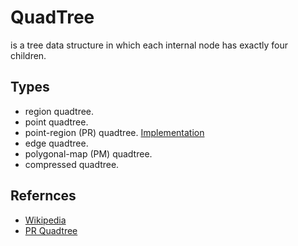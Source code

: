 # QuadTree
is a tree data structure in which each internal node has exactly four children.

## Types
- region quadtree.
- point quadtree.
- point-region (PR) quadtree. [Implementation](pointRegionQuadtree.cpp)
- edge quadtree.
- polygonal-map (PM) quadtree.
- compressed quadtree.

## Refernces
- [Wikipedia](https://en.wikipedia.org/wiki/Quadtree)
- [PR Quadtree](http://courses.cs.vt.edu/~cs3114/Summer15/Notes/T04_PRQuadTrees.pdf)
